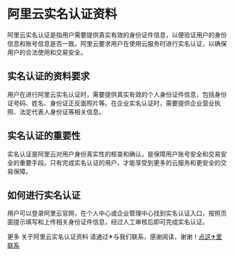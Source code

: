 # 阿里云实名认证资料

阿里云实名认证是指用户需要提供真实有效的身份证件信息，以便验证用户的身份信息和账号信息是否一致。阿里云要求用户在使用云服务时进行实名认证，以确保用户的合法使用和交易安全。

## 实名认证的资料要求

用户在进行阿里云实名认证时，需要提供真实有效的个人身份证件信息，包括身份证号码、姓名、身份证正反面照片等。在企业实名认证时，需要提供企业营业执照、法定代表人身份证等相关信息。

## 实名认证的重要性

实名认证是阿里云对用户身份真实性的核查和确认，是保障用户账号安全和交易安全的重要手段。只有完成实名认证的用户，才能享受到更多的云服务和更安全的交易保障。

## 如何进行实名认证

用户可以登录阿里云官网，在个人中心或企业管理中心找到实名认证入口，按照页面提示填写和上传相关身份证件信息，经过人工审核后即可完成实名认证。

更多 关于阿里云实名认证资料 请通过✈与我们联系，感谢阅读，谢谢！[点这✈里联系](https://w.k02.cc)